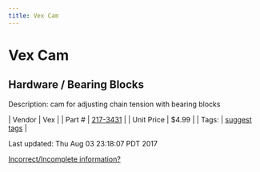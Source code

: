 ```yaml
---
title: Vex Cam
---
```


# Vex Cam
## Hardware / Bearing Blocks
Description: 	cam for adjusting chain tension with bearing blocks 

| Vendor | Vex | 
| Part # | [217-3431](http://www.vexrobotics.com/vexpro/all/bearingblocks-g.html) | 
| Unit Price | $4.99 | 
| Tags: | [suggest tags](https://docs.google.com/forms/d/e/1FAIpQLSeWyY8v3RgOty-MyWmh9U0iivNYN_molChYyS-0U-o-kOAv_g/viewform) | 

Last updated: Thu Aug 03 23:18:07 PDT 2017

 [Incorrect/Incomplete information?](https://docs.google.com/forms/d/e/1FAIpQLSeWyY8v3RgOty-MyWmh9U0iivNYN_molChYyS-0U-o-kOAv_g/viewform)
